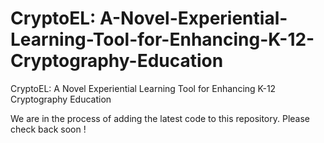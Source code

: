 # CryptoEL: A-Novel-Experiential-Learning-Tool-for-Enhancing-K-12-Cryptography-Education
CryptoEL: A Novel Experiential Learning Tool for Enhancing K-12 Cryptography Education



We are in the process of adding the latest code to this repository. Please check back soon !
